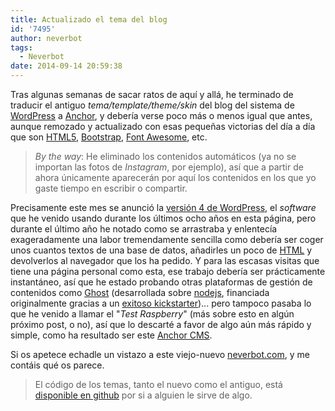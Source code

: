 ```yaml
---
title: Actualizado el tema del blog
id: '7495'
author: neverbot
tags:
  - Neverbot
date: 2014-09-14 20:59:38
---
```


Tras algunas semanas de sacar ratos de aquí y allá, he terminado de traducir el antiguo _tema/template/theme/skin_ del blog del sistema de [WordPress](http://wordpress.org/) a [Anchor](http://anchorcms.com/), y debería verse poco más o menos igual que antes, aunque remozado y actualizado con esas pequeñas victorias del día a día que son [HTML5](http://www.html5rocks.com/), [Bootstrap](http://getbootstrap.com/), [Font Awesome](http://fortawesome.github.io/Font-Awesome/), etc.

> _By the way_: He eliminado los contenidos automáticos (ya no se importan las fotos de _Instagram_, por ejemplo), así que a partir de ahora únicamente aparecerán por aquí los contenidos en los que yo gaste tiempo en escribir o compartir.

Precisamente este mes se anunció la [versión 4 de WordPress](http://wordpress.org/news/2014/09/benny/), el _software_ que he venido usando durante los últimos ocho años en esta página, pero durante el último año he notado como se arrastraba y enlentecía exageradamente una labor tremendamente sencilla como debería ser coger unos cuantos textos de una base de datos, añadirles un poco de [HTML](http://en.wikipedia.org/wiki/HTML5) y devolverlos al navegador que los ha pedido. Y para las escasas visitas que tiene una página personal como esta, ese trabajo debería ser prácticamente instantáneo, así que he estado probando otras plataformas de gestión de contenidos como [Ghost](https://ghost.org/about/) (desarrollada sobre [nodejs](http://nodejs.org/), financiada originalmente gracias a un [exitoso kickstarter](https://www.kickstarter.com/projects/johnonolan/ghost-just-a-blogging-platform))... pero tampoco pasaba lo que he venido a llamar el "_Test Raspberry_" (más sobre esto en algún próximo post, o no), así que lo descarté a favor de algo aún más rápido y simple, como ha resultado ser este [Anchor CMS](http://anchorcms.com/).

Si os apetece echadle un vistazo a este viejo-nuevo [neverbot.com](https://www.neverbot.com/), y me contáis qué os parece.

> El código de los temas, tanto el nuevo como el antiguo, está [disponible en github](https://github.com/neverbot/neverbot.com) por si a alguien le sirve de algo.